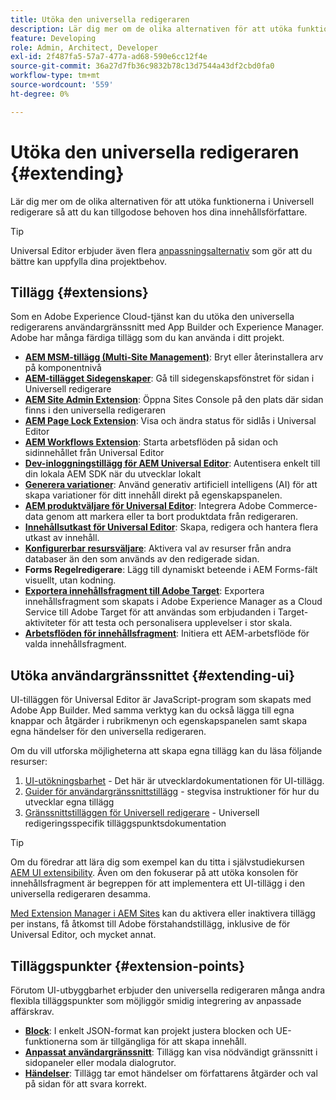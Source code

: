```yaml
---
title: Utöka den universella redigeraren
description: Lär dig mer om de olika alternativen för att utöka funktionerna i Universell redigerare så att du kan tillgodose behoven hos dina innehållsförfattare.
feature: Developing
role: Admin, Architect, Developer
exl-id: 2f487fa5-57a7-477a-ad68-590e6cc12f4e
source-git-commit: 36a27d7fb36c9832b78c13d7544a43df2cbd0fa0
workflow-type: tm+mt
source-wordcount: '559'
ht-degree: 0%

---
```


# Utöka den universella redigeraren {#extending}

Lär dig mer om de olika alternativen för att utöka funktionerna i Universell redigerare så att du kan tillgodose behoven hos dina innehållsförfattare.

>[!TIP]
>
>Universal Editor erbjuder även flera [anpassningsalternativ](/help/implementing/universal-editor/customizing.md) som gör att du bättre kan uppfylla dina projektbehov.

## Tillägg {#extensions}

Som en Adobe Experience Cloud-tjänst kan du utöka den universella redigerarens användargränssnitt med App Builder och Experience Manager. Adobe har många färdiga tillägg som du kan använda i ditt projekt.

* **[AEM MSM-tillägg (Multi-Site Management)](/help/sites-cloud/authoring/universal-editor/authoring.md#inheritance)**: Bryt eller återinstallera arv på komponentnivå
* **[AEM-tillägget Sidegenskaper](/help/sites-cloud/authoring/universal-editor/authoring.md#page-properties)**: Gå till sidegenskapsfönstret för sidan i Universell redigerare
* **[AEM Site Admin Extension](/help/sites-cloud/authoring/universal-editor/authoring.md#sites-console)**: Öppna Sites Console på den plats där sidan finns i den universella redigeraren
* **[AEM Page Lock Extension](/help/sites-cloud/authoring/universal-editor/authoring.md#locking-pages)**: Visa och ändra status för sidlås i Universal Editor
* **[AEM Workflows Extension](/help/sites-cloud/authoring/universal-editor/authoring.md#workflows)**: Starta arbetsflöden på sidan och sidinnehållet från Universal Editor
* **[Dev-inloggningstillägg för AEM Universal Editor](/help/sites-cloud/authoring/universal-editor/authoring.md#developer-login)**: Autentisera enkelt till din lokala AEM SDK när du utvecklar lokalt
* **[Generera variationer](/help/generative-ai/generate-variations-integrated-editor.md)**: Använd generativ artificiell intelligens (AI) för att skapa variationer för ditt innehåll direkt på egenskapspanelen.
* **[AEM produktväljare för Universal Editor](https://developer.adobe.com/uix/docs/extension-manager/extension-developed-by-adobe/ue-product-picker/)**: Integrera Adobe Commerce-data genom att markera eller ta bort produktdata från redigeraren.
* **[Innehållsutkast för Universal Editor](https://developer.adobe.com/uix/docs/extension-manager/extension-developed-by-adobe/universal-editor-content-drafts/)**: Skapa, redigera och hantera flera utkast av innehåll.
* **[Konfigurerbar resursväljare](https://developer.adobe.com/uix/docs/extension-manager/extension-developed-by-adobe/configurable-asset-picker/)**: Aktivera val av resurser från andra databaser än den som används av den redigerade sidan.
* **Forms Regelredigerare**: Lägg till dynamiskt beteende i AEM Forms-fält visuellt, utan kodning.
* **[Exportera innehållsfragment till Adobe Target](https://developer.adobe.com/uix/docs/extension-manager/extension-developed-by-adobe/exporting-content-fragment-to-adobe-target/)**: Exportera innehållsfragment som skapats i Adobe Experience Manager as a Cloud Service till Adobe Target för att användas som erbjudanden i Target-aktiviteter för att testa och personalisera upplevelser i stor skala.
* **[Arbetsflöden för innehållsfragment](https://developer.adobe.com/uix/docs/extension-manager/extension-developed-by-adobe/content-fragments-workflows/)**: Initiera ett AEM-arbetsflöde för valda innehållsfragment.

## Utöka användargränssnittet {#extending-ui}

UI-tilläggen för Universal Editor är JavaScript-program som skapats med Adobe App Builder. Med samma verktyg kan du också lägga till egna knappar och åtgärder i rubrikmenyn och egenskapspanelen samt skapa egna händelser för den universella redigeraren.

Om du vill utforska möjligheterna att skapa egna tillägg kan du läsa följande resurser:

1. [UI-utökningsbarhet](https://developer.adobe.com/uix/docs/) - Det här är utvecklardokumentationen för UI-tillägg.
1. [Guider för användargränssnittstillägg](https://developer.adobe.com/uix/docs/guides/) - stegvisa instruktioner för hur du utvecklar egna tillägg
1. [Gränssnittstilläggen för Universell redigerare](https://developer.adobe.com/uix/docs/services/aem-universal-editor/) - Universell redigeringsspecifik tilläggspunktsdokumentation

>[!TIP]
>
>Om du föredrar att lära dig som exempel kan du titta i självstudiekursen [AEM UI extensibility](https://experienceleague.adobe.com/en/docs/experience-manager-learn/cloud-service/developing/extensibility/ui/overview). Även om den fokuserar på att utöka konsolen för innehållsfragment är begreppen för att implementera ett UI-tillägg i den universella redigeraren desamma.

[Med Extension Manager i AEM Sites](https://developer.adobe.com/uix/docs/extension-manager/) kan du aktivera eller inaktivera tillägg per instans, få åtkomst till Adobe förstahandstillägg, inklusive de för Universal Editor, och mycket annat.

## Tilläggspunkter {#extension-points}

Förutom UI-utbyggbarhet erbjuder den universella redigeraren många andra flexibla tilläggspunkter som möjliggör smidig integrering av anpassade affärskrav.

* **[Block](/help/edge/developer/block-collection.md)**: I enkelt JSON-format kan projekt justera blocken och UE-funktionerna som är tillgängliga för att skapa innehåll.
* **[Anpassat användargränssnitt](#extending-ui)**: Tillägg kan visa nödvändigt gränssnitt i sidopaneler eller modala dialogrutor.
* **[Händelser](/help/implementing/universal-editor/events.md)**: Tillägg tar emot händelser om författarens åtgärder och val på sidan för att svara korrekt.
